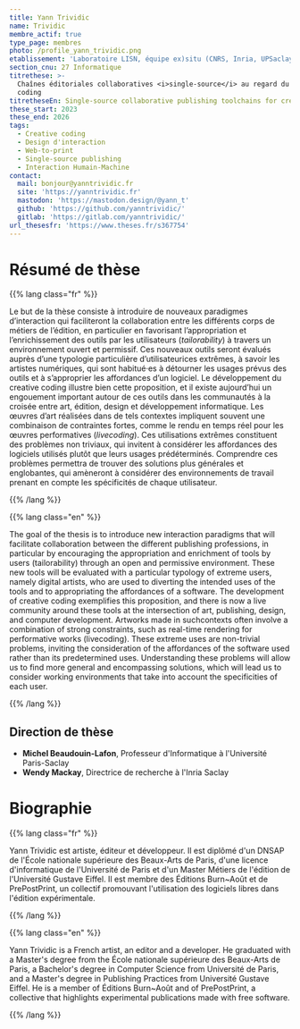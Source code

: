 ```yaml
---
title: Yann Trividic
name: Trividic
membre_actif: true
type_page: membres
photo: /profile_yann_trividic.png
etablissement: 'Laboratoire LISN, équipe ex)situ (CNRS, Inria, UPSaclay)'
section_cnu: 27 Informatique
titrethese: >-
  Chaînes éditoriales collaboratives <i>single-source</i> au regard du creative
  coding
titretheseEn: Single-source collaborative publishing toolchains for creative coding
these_start: 2023
these_end: 2026
tags:
  - Creative coding
  - Design d'interaction
  - Web-to-print
  - Single-source publishing
  - Interaction Humain-Machine
contact:
  mail: bonjour@yanntrividic.fr
  site: 'https://yanntrividic.fr'
  mastodon: 'https://mastodon.design/@yann_t'
  github: 'https://github.com/yanntrividic/'
  gitlab: 'https://gitlab.com/yanntrividic/'
url_thesesfr: 'https://www.theses.fr/s367754'
---
```


# Résumé de thèse

{{% lang class="fr" %}}

Le but de la thèse consiste à introduire de nouveaux paradigmes d’interaction qui faciliteront la collaboration entre les différents corps de métiers de l’édition, en particulier en favorisant l’appropriation et l’enrichissement des outils par les utilisateurs (*tailorability*) à travers un environnement ouvert et permissif. Ces nouveaux outils seront évalués auprès d’une typologie particulière d’utilisateurices extrêmes, à savoir les artistes numériques, qui sont habitué·es à détourner les usages prévus des outils et à s’approprier les affordances d’un logiciel. Le développement du creative coding illustre bien cette proposition, et il existe aujourd’hui un engouement important autour de ces outils dans les communautés à la croisée entre art, édition, design et développement informatique. Les œuvres d’art réalisées dans de tels contextes impliquent souvent une combinaison de contraintes fortes, comme le rendu en temps réel pour les œuvres performatives (*livecoding*). Ces utilisations extrêmes constituent des problèmes non triviaux, qui invitent à considérer les affordances des logiciels utilisés plutôt que leurs usages prédéterminés. Comprendre ces problèmes permettra de trouver des solutions plus générales et englobantes, qui amèneront à considérer des environnements de travail prenant en compte les spécificités de chaque utilisateur.

{{% /lang %}}

{{% lang class="en" %}}

The goal of the thesis is to introduce new interaction paradigms that will facilitate collaboration between the different publishing professions, in particular by encouraging the appropriation and enrichment of tools by users (tailorability) through an open and permissive environment. These new tools will be evaluated with a particular typology of extreme users, namely digital artists, who are used to diverting the intended uses of the tools and to appropriating the affordances of a software. The development of creative coding exemplifies this proposition, and there is now a live community around these tools at the intersection of art, publishing, design, and computer development. Artworks made in suchcontexts often involve a combination of strong constraints, such as real-time rendering for performative works (livecoding). These extreme uses are non-trivial problems, inviting the consideration of the affordances of the software used rather than its predetermined uses. Understanding these problems will allow us to find more general and encompassing solutions, which will lead us to consider working environments that take into account the specificities of each user.

{{% /lang %}}

## Direction de thèse

* **Michel Beaudouin-Lafon**, Professeur d'Informatique à l'Université Paris-Saclay
* **Wendy Mackay**, Directrice de recherche à l'Inria Saclay

# Biographie

{{% lang class="fr" %}}

Yann Trividic est artiste, éditeur et développeur. Il est diplômé d'un DNSAP de l'École nationale supérieure des Beaux-Arts de Paris, d'une licence d'informatique de l'Université de Paris et d'un Master Métiers de l'édition de l'Université Gustave Eiffel. Il est membre des Éditions Burn\~Août et de PrePostPrint, un collectif promouvant l'utilisation des logiciels libres dans l'édition expérimentale.

{{% /lang %}}

{{% lang class="en" %}}

Yann Trividic is a French artist, an editor and a developer. He graduated with a Master's degree from the École nationale supérieure des Beaux-Arts de Paris, a Bachelor's degree in Computer Science from Université de Paris, and a Master's degree in Publishing Practices from Université Gustave Eiffel. He is a member of Éditions Burn\~Août and of PrePostPrint, a collective that highlights experimental publications made with free software.

{{% /lang %}}
